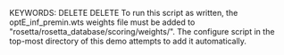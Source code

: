 KEYWORDS: DELETE DELETE 
To run this script as written, the optE_inf_premin.wts weights file must be
added to "rosetta/rosetta_database/scoring/weights/". The configure script in
the top-most directory of this demo attempts to add it automatically.

